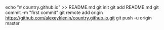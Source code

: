 echo "# country.github.io" >> README.md
git init
git add README.md
git commit -m "first commit"
git remote add origin https://github.com/alexeyklenin/country.github.io.git
git push -u origin master
